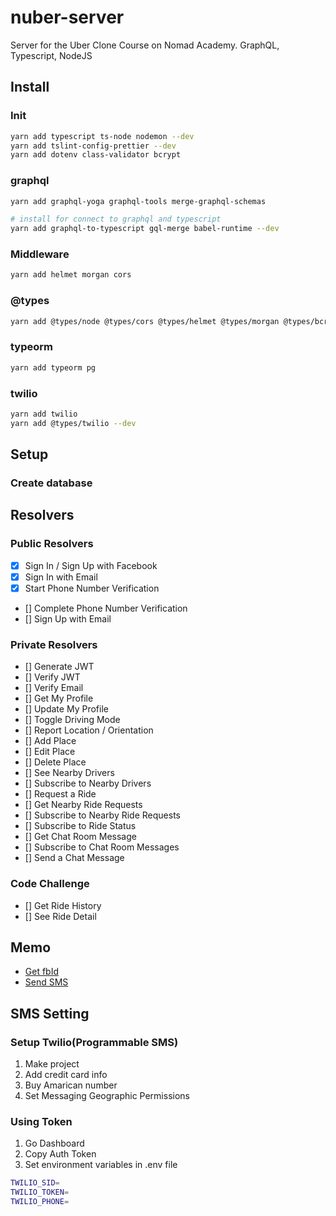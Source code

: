 # nuber-server

Server for the Uber Clone Course on Nomad Academy. GraphQL, Typescript, NodeJS

## Install

### Init

```bash
yarn add typescript ts-node nodemon --dev
yarn add tslint-config-prettier --dev
yarn add dotenv class-validator bcrypt
```

### graphql

```bash
yarn add graphql-yoga graphql-tools merge-graphql-schemas

# install for connect to graphql and typescript
yarn add graphql-to-typescript gql-merge babel-runtime --dev
```

### Middleware

```bash
yarn add helmet morgan cors
```

### @types

```bash
yarn add @types/node @types/cors @types/helmet @types/morgan @types/bcrypt --dev
```

### typeorm

```bash
yarn add typeorm pg
```

### twilio

```bash
yarn add twilio
yarn add @types/twilio --dev
```

## Setup

### Create database

## Resolvers

### Public Resolvers

- [x] Sign In / Sign Up with Facebook
- [x] Sign In with Email
- [x] Start Phone Number Verification
- [] Complete Phone Number Verification
- [] Sign Up with Email

### Private Resolvers

- [] Generate JWT
- [] Verify JWT
- [] Verify Email
- [] Get My Profile
- [] Update My Profile
- [] Toggle Driving Mode
- [] Report Location / Orientation
- [] Add Place
- [] Edit Place
- [] Delete Place
- [] See Nearby Drivers
- [] Subscribe to Nearby Drivers
- [] Request a Ride
- [] Get Nearby Ride Requests
- [] Subscribe to Nearby Ride Requests
- [] Subscribe to Ride Status
- [] Get Chat Room Message
- [] Subscribe to Chat Room Messages
- [] Send a Chat Message

### Code Challenge

- [] Get Ride History
- [] See Ride Detail

## Memo

- [Get fbId](https://findmyfbid.com/)
- [Send SMS](https://www.twilio.com/)

## SMS Setting

### Setup Twilio(Programmable SMS)

1. Make project
2. Add credit card info
3. Buy Amarican number
4. Set Messaging Geographic Permissions

### Using Token

1. Go Dashboard
2. Copy Auth Token
3. Set environment variables in .env file

```bash
TWILIO_SID=
TWILIO_TOKEN=
TWILIO_PHONE=
```
